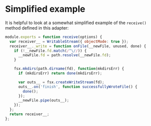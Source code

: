 # Simplified example

It is helpful to look at a somewhat simplified example of the `receive()` method defined in this adapter:

```js
module.exports = function receive(options) {
  var receiver__ = WritableStream({ objectMode: true });
  receiver__._write = function onFile(__newFile, unused, done) {
    if (!__newFile.fd.match(/^\//)) {
      __newFile.fd = path.resolve(__newFile.fd);
    }

    fsx.mkdirs(path.dirname(fd), function(mkdirsErr) {
      if (mkdirsErr) return done(mkdirsErr);

      var outs__ = fsx.createWriteStream(fd);
      outs__.on('finish', function successfullyWroteFile() {
        done();
      });
      __newFile.pipe(outs__);
    });
  };
  return receiver__;
};
```
